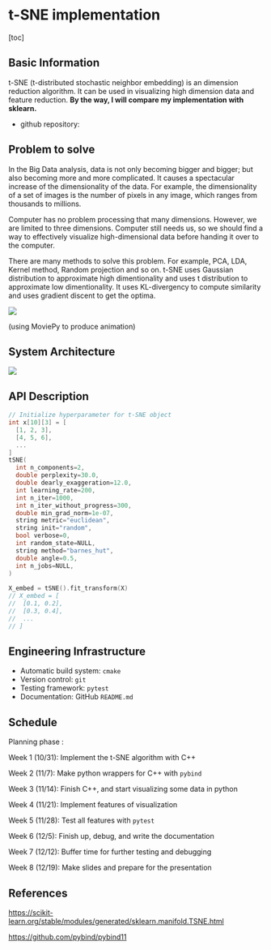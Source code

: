 # t-SNE implementation

[toc]

## Basic Information

t-SNE (t-distributed stochastic neighbor embedding) is an dimension reduction algorithm.  It can be used in visualizing high dimension  data and feature reduction.  **By the way, I will compare my implementation with sklearn.**

- github repository: 



## Problem to solve

In the Big Data analysis, data is not only becoming bigger and bigger; but also becoming more and more complicated.  It causes a spectacular increase of the dimensionality of the data.  For example, the dimensionality of a set of images is the number of pixels in any image, which ranges from thousands to millions.

Computer has no problem processing that many dimensions.  However, we are limited to three dimensions.  Computer still needs us, so we should find a way to effectively visualize high-dimensional data before handing it over to the computer.

There are many methods to solve this problem.  For example, PCA, LDA, Kernel method, Random projection and so on.  t-SNE uses Gaussian distribution to approximate high dimentionality and uses t distribution to approximate low dimentionality.  It uses KL-divergency to compute similarity and uses gradient discent to get the optima.

![](https://i.imgur.com/cBQO9oV.gif)

(using MoviePy to produce animation)



## System Architecture

![](https://i.imgur.com/XOAw7qx.png)



## API Description

```c++
// Initialize hyperparameter for t-SNE object
int x[10][3] = [
  [1, 2, 3],
  [4, 5, 6],
  ...
]
tSNE(
  int n_components=2, 
  double perplexity=30.0,
  double dearly_exaggeration=12.0,
  int learning_rate=200,
  int n_iter=1000,
  int n_iter_without_progress=300,
  double min_grad_norm=1e-07,
  string metric="euclidean",
  string init="random",
  bool verbose=0,
  int random_state=NULL,
  string method="barnes_hut",
  double angle=0.5,
  int n_jobs=NULL,
)
  
X_embed = tSNE().fit_transform(X)
// X_embed = [
//  [0.1, 0.2],
//  [0.3, 0.4],
//  ...
// ]
```



## Engineering Infrastructure

- Automatic build system: `cmake`
- Version control: `git`
- Testing framework: `pytest`
- Documentation: GitHub `README.md`

## Schedule

Planning phase : 

Week 1 (10/31): Implement the t-SNE algorithm with C++

Week 2 (11/7): Make python wrappers for C++ with `pybind`

Week 3 (11/14): Finish C++, and start visualizing some data in python

Week 4 (11/21): Implement features of visualization

Week 5 (11/28): Test all features with `pytest`

Week 6 (12/5): Finish up, debug, and write the documentation

Week 7 (12/12): Buffer time for further testing and debugging

Week 8 (12/19): Make slides and prepare for the presentation



## References

https://scikit-learn.org/stable/modules/generated/sklearn.manifold.TSNE.html

https://github.com/pybind/pybind11